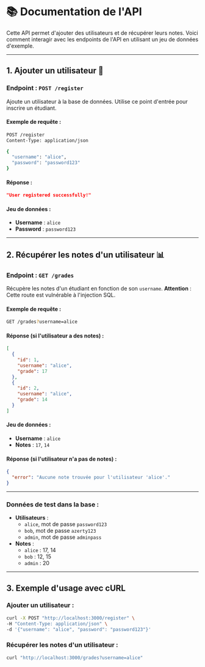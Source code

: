 # 📚 **Documentation de l'API**

Cette API permet d'ajouter des utilisateurs et de récupérer leurs notes. Voici comment interagir avec les endpoints de l'API en utilisant un jeu de données d'exemple.

------

## **1. Ajouter un utilisateur 📝**

### **Endpoint : `POST /register`**

Ajoute un utilisateur à la base de données. Utilise ce point d'entrée pour inscrire un étudiant.

#### **Exemple de requête** :

```bash
POST /register
Content-Type: application/json

{
  "username": "alice",
  "password": "password123"
}
```

#### **Réponse** :

```json
"User registered successfully!"
```

#### **Jeu de données** :

- **Username** : `alice`
- **Password** : `password123`

------

## **2. Récupérer les notes d'un utilisateur 📊**

### **Endpoint : `GET /grades`**

Récupère les notes d'un étudiant en fonction de son `username`. **Attention** : Cette route est vulnérable à l'injection SQL.

#### **Exemple de requête** :

```bash
GET /grades?username=alice
```

#### **Réponse (si l'utilisateur a des notes)** :

```json
[
  {
    "id": 1,
    "username": "alice",
    "grade": 17
  },
  {
    "id": 2,
    "username": "alice",
    "grade": 14
  }
]
```

#### **Jeu de données** :

- **Username** : `alice`
- **Notes** : `17`, `14`

#### **Réponse (si l'utilisateur n'a pas de notes)** :

```json
{
  "error": "Aucune note trouvée pour l'utilisateur 'alice'."
}
```

------

### **Données de test dans la base :**

- **Utilisateurs** :
  - `alice`, mot de passe `password123`
  - `bob`, mot de passe `azerty123`
  - `admin`, mot de passe `adminpass`
- **Notes** :
  - `alice` : 17, 14
  - `bob` : 12, 15
  - `admin` : 20

------

## **3. Exemple d'usage avec cURL**

### Ajouter un utilisateur :

```bash
curl -X POST "http://localhost:3000/register" \
-H "Content-Type: application/json" \
-d '{"username": "alice", "password": "password123"}'
```

### Récupérer les notes d'un utilisateur :

```bash
curl "http://localhost:3000/grades?username=alice"
```